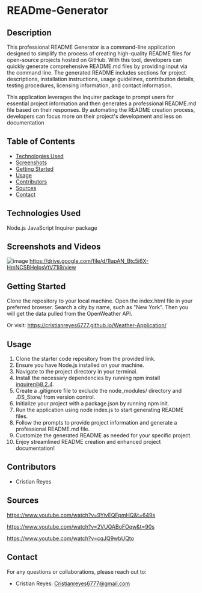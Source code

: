 # READme-Generator


## Description


This professional README Generator is a command-line application designed to simplify the process of creating high-quality README files for open-source projects hosted on GitHub. With this tool, developers can quickly generate comprehensive README.md files by providing input via the command line. The generated README includes sections for project descriptions, installation instructions, usage guidelines, contribution details, testing procedures, licensing information, and contact information.

This application leverages the Inquirer package to prompt users for essential project information and then generates a professional README.md file based on their responses. By automating the README creation process, developers can focus more on their project's development and less on documentation

## Table of Contents

- [Technologies Used](#technologies-used)
- [Screenshots](#screenshots)
- [Getting Started](#getting-started)
- [Usage](#usage)
- [Contributors](#contributors)
- [Sources](#sources)
- [Contact](#contact)

## Technologies Used

Node.js
JavaScript
Inquirer package

## Screenshots and Videos

![image](https://github.com/Cristianreyes6777/READme-Generator/assets/135755569/27c61e32-6560-4d60-a1e4-e8f6b187ed55)
https://drive.google.com/file/d/1IapAN_Btc5i6X-HmNCSBHelpsVtV71i9/view




## Getting Started

Clone the repository to your local machine.
Open the index.html file in your preferred browser.
Search a city by name, such as "New York". Then you will get the data pulled from the OpenWeather API.

Or visit: https://cristianreyes6777.github.io/Weather-Application/

## Usage
1. Clone the starter code repository from the provided link.
2. Ensure you have Node.js installed on your machine.
3. Navigate to the project directory in your terminal.
4. Install the necessary dependencies by running npm install inquirer@8.2.4.
5. Create a .gitignore file to exclude the node_modules/ directory and .DS_Store/ from version control.
6. Initialize your project with a package.json by running npm init.
7. Run the application using node index.js to start generating README files.
8. Follow the prompts to provide project information and generate a professional README.md file.
9. Customize the generated README as needed for your specific project.
10. Enjoy streamlined README creation and enhanced project documentation!

## Contributors

- Cristian Reyes

## Sources

https://www.youtube.com/watch?v=9YivEQFpmHQ&t=649s

https://www.youtube.com/watch?v=2VUQABoFOqw&t=90s

https://www.youtube.com/watch?v=cqJQ9wbUQto


## Contact
For any questions or collaborations, please reach out to:

- Cristian Reyes: Cristianreyes6777@gmail.com


